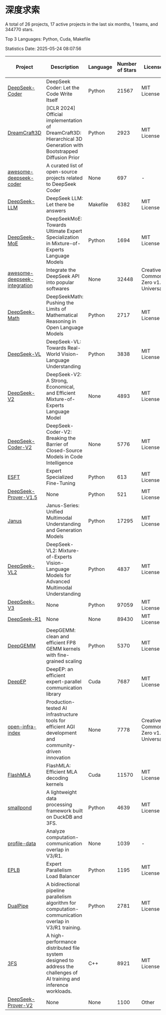 # 深度求索

A total of 26 projects, 17 active projects in the last six months, 1 teams, and 344770 stars.

Top 3 Languages: Python, Cuda, Makefile

Statistics Date: 2025-05-24 08:07:56

| Project | Description | Language | Number of Stars | License | Creation Date | Last Updated Date | Last Pushed Date |
| --- | --- | --- | --- | --- | --- | --- | --- |
| [DeepSeek-Coder](https://github.com/deepseek-ai/DeepSeek-Coder) | DeepSeek Coder: Let the Code Write Itself | Python | 21567 | MIT License | 2023-10-20 | 2025-05-24 | 2024-05-21 |
| [DreamCraft3D](https://github.com/deepseek-ai/DreamCraft3D) | [ICLR 2024] Official implementation of DreamCraft3D: Hierarchical 3D Generation with Bootstrapped Diffusion Prior | Python | 2923 | MIT License | 2023-10-23 | 2025-05-22 | 2025-04-22 |
| [awesome-deepseek-coder](https://github.com/deepseek-ai/awesome-deepseek-coder) | A curated list of open-source projects related to DeepSeek Coder | None | 697 | - | 2023-11-06 | 2025-05-20 | 2024-04-03 |
| [DeepSeek-LLM](https://github.com/deepseek-ai/DeepSeek-LLM) | DeepSeek LLM: Let there be answers | Makefile | 6382 | MIT License | 2023-11-29 | 2025-05-23 | 2024-02-04 |
| [DeepSeek-MoE](https://github.com/deepseek-ai/DeepSeek-MoE) | DeepSeekMoE: Towards Ultimate Expert Specialization in Mixture-of-Experts Language Models | Python | 1694 | MIT License | 2024-01-02 | 2025-05-23 | 2024-01-16 |
| [awesome-deepseek-integration](https://github.com/deepseek-ai/awesome-deepseek-integration) | Integrate the DeepSeek API into popular softwares | None | 32448 | Creative Commons Zero v1.0 Universal | 2024-01-11 | 2025-05-24 | 2025-05-13 |
| [DeepSeek-Math](https://github.com/deepseek-ai/DeepSeek-Math) | DeepSeekMath: Pushing the Limits of Mathematical Reasoning in Open Language Models | Python | 2717 | MIT License | 2024-02-05 | 2025-05-24 | 2024-04-15 |
| [DeepSeek-VL](https://github.com/deepseek-ai/DeepSeek-VL) | DeepSeek-VL: Towards Real-World Vision-Language Understanding | Python | 3838 | MIT License | 2024-03-07 | 2025-05-23 | 2024-04-24 |
| [DeepSeek-V2](https://github.com/deepseek-ai/DeepSeek-V2) | DeepSeek-V2: A Strong, Economical, and Efficient Mixture-of-Experts Language Model | None | 4893 | MIT License | 2024-04-22 | 2025-05-22 | 2024-09-25 |
| [DeepSeek-Coder-V2](https://github.com/deepseek-ai/DeepSeek-Coder-V2) | DeepSeek-Coder-V2: Breaking the Barrier of Closed-Source Models in Code Intelligence | None | 5776 | MIT License | 2024-06-14 | 2025-05-23 | 2024-09-24 |
| [ESFT](https://github.com/deepseek-ai/ESFT) | Expert Specialized Fine-Tuning | Python | 613 | MIT License | 2024-07-04 | 2025-05-22 | 2025-05-22 |
| [DeepSeek-Prover-V1.5](https://github.com/deepseek-ai/DeepSeek-Prover-V1.5) | None | Python | 521 | MIT License | 2024-08-15 | 2025-05-24 | 2024-08-16 |
| [Janus](https://github.com/deepseek-ai/Janus) | Janus-Series: Unified Multimodal Understanding and Generation Models | Python | 17295 | MIT License | 2024-10-18 | 2025-05-24 | 2025-02-01 |
| [DeepSeek-VL2](https://github.com/deepseek-ai/DeepSeek-VL2) | DeepSeek-VL2: Mixture-of-Experts Vision-Language Models for Advanced Multimodal Understanding | Python | 4837 | MIT License | 2024-12-13 | 2025-05-23 | 2025-02-26 |
| [DeepSeek-V3](https://github.com/deepseek-ai/DeepSeek-V3) | None | Python | 97059 | MIT License | 2024-12-26 | 2025-05-24 | 2025-04-09 |
| [DeepSeek-R1](https://github.com/deepseek-ai/DeepSeek-R1) | None | None | 89430 | MIT License | 2025-01-20 | 2025-05-24 | 2025-04-09 |
| [DeepGEMM](https://github.com/deepseek-ai/DeepGEMM) | DeepGEMM: clean and efficient FP8 GEMM kernels with fine-grained scaling | Python | 5370 | MIT License | 2025-02-13 | 2025-05-24 | 2025-05-20 |
| [DeepEP](https://github.com/deepseek-ai/DeepEP) | DeepEP: an efficient expert-parallel communication library | Cuda | 7687 | MIT License | 2025-02-17 | 2025-05-24 | 2025-05-23 |
| [open-infra-index](https://github.com/deepseek-ai/open-infra-index) | Production-tested AI infrastructure tools for efficient AGI development and community-driven innovation | None | 7778 | Creative Commons Zero v1.0 Universal | 2025-02-21 | 2025-05-24 | 2025-05-15 |
| [FlashMLA](https://github.com/deepseek-ai/FlashMLA) | FlashMLA: Efficient MLA decoding kernels | Cuda | 11570 | MIT License | 2025-02-21 | 2025-05-24 | 2025-04-29 |
| [smallpond](https://github.com/deepseek-ai/smallpond) | A lightweight data processing framework built on DuckDB and 3FS. | Python | 4639 | MIT License | 2025-02-24 | 2025-05-23 | 2025-03-05 |
| [profile-data](https://github.com/deepseek-ai/profile-data) | Analyze computation-communication overlap in V3/R1. | None | 1039 | - | 2025-02-26 | 2025-05-22 | 2025-03-21 |
| [EPLB](https://github.com/deepseek-ai/EPLB) | Expert Parallelism Load Balancer | Python | 1195 | MIT License | 2025-02-26 | 2025-05-22 | 2025-03-24 |
| [DualPipe](https://github.com/deepseek-ai/DualPipe) | A bidirectional pipeline parallelism algorithm for computation-communication overlap in V3/R1 training. | Python | 2781 | MIT License | 2025-02-26 | 2025-05-23 | 2025-03-10 |
| [3FS](https://github.com/deepseek-ai/3FS) |  A high-performance distributed file system designed to address the challenges of AI training and inference workloads.  | C++ | 8921 | MIT License | 2025-02-27 | 2025-05-24 | 2025-05-21 |
| [DeepSeek-Prover-V2](https://github.com/deepseek-ai/DeepSeek-Prover-V2) | None | None | 1100 | Other | 2025-04-30 | 2025-05-24 | 2025-04-30 |
